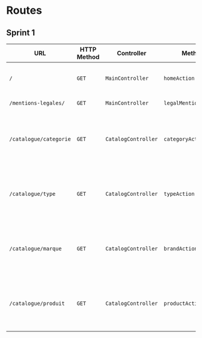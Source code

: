 # Routes

## Sprint 1

| URL | HTTP Method | Controller | Method | Title | Content | Comment |
|--|--|--|--|--|--|--|
| `/` | `GET` | `MainController` | `homeAction` | home d'administration | 5 categories et 3 produit| - |
| `/mentions-legales/` | `GET` | `MainController` | `legalMentionsAction` | Mentions légales | Legal mentions | - |
| `/catalogue/categorie` | `GET` | `CatalogController` | `categoryAction` | Current category name | Category name and description from modify and create new category | Category name and description from modify and create new category  |
| `/catalogue/type` | `GET` | `CatalogController` | `typeAction` | Current type name | Type name and description from modify and create new type | [id] stands for type id |
| `/catalogue/marque` | `GET` | `CatalogController` | `brandAction` | Current brand name | Brand name and description from modify and create new brand | [id] stands for brand id |
| `/catalogue/produit` | `GET` | `CatalogController` | `productAction` | Current product name | Product name and description from modify and create new productp | [id] stands for product id |
